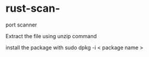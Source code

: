 # rust-scan-
port scanner

Extract the file  using unzip command 


install the package with sudo dpkg -i < package name > 
